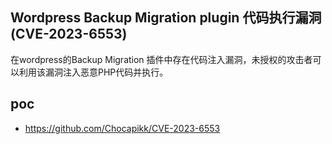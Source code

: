 ## Wordpress Backup Migration plugin 代码执行漏洞(CVE-2023-6553)
 在wordpress的Backup Migration 插件中存在代码注入漏洞，未授权的攻击者可以利用该漏洞注入恶意PHP代码并执行。 


## poc
- https://github.com/Chocapikk/CVE-2023-6553
